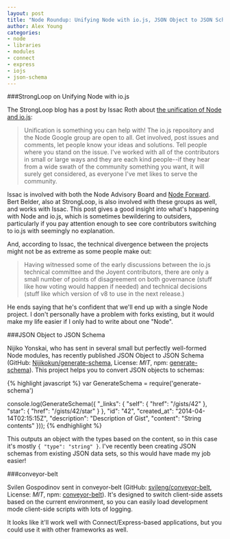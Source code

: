 ```yaml
---
layout: post
title: "Node Roundup: Unifying Node with io.js, JSON Object to JSON Schema, conveyor-belt"
author: Alex Young
categories:
- node
- libraries
- modules
- connect
- express
- iojs
- json-schema
---
```


###StrongLoop on Unifying Node with io.js

The StrongLoop blog has a post by Issac Roth about [the unification of Node and io.js](http://strongloop.com/strongblog/node-js-foundation-io-js-unification/):

> Unification is something you can help with! The io.js repository and the Node Google group are open to all. Get involved, post issues and comments, let people know your ideas and solutions.  Tell people where you stand on the issue. I've worked with all of the contributors in small or large ways and they are each kind people--if they hear from a wide swath of the community something you want, it will surely get considered, as everyone I've met likes to serve the community.

Issac is involved with both the Node Advisory Board and [Node Forward](http://nodeforward.org/).  Bert Belder, also at StrongLoop, is also involved with these groups as well, and works with Issac.  This post gives a good insight into what's happening with Node and io.js, which is sometimes bewildering to outsiders, particularly if you pay attention enough to see core contributors switching to io.js with seemingly no explanation.

And, according to Issac, the technical divergence between the projects might not be as extreme as some people make out:

> Having witnessed some of the early discussions between the io.js technical committee and the Joyent contributors, there are only a small number of points of disagreement on both governance (stuff like how voting would happen if needed) and technical decisions (stuff like which version of v8 to use in the next release.)

He ends saying that he's confident that we'll end up with a single Node project.  I don't personally have a problem with forks existing, but it would make my life easier if I only had to write about one "Node".

###JSON Object to JSON Schema

Nijiko Yonskai, who has sent in several small but perfectly well-formed Node modules, has recently published JSON Object to JSON Schema (GitHub: [Nijikokun/generate-schema](https://github.com/Nijikokun/generate-schema), License: _MIT_, npm: [generate-schema](https://www.npmjs.com/package/generate-schema)).  This project helps you to convert JSON objects to schemas:

{% highlight javascript %}
var GenerateSchema = require('generate-schema')
 
console.log(GenerateSchema({
  "_links": {
    "self": {
      "href": "/gists/42"
    },
    "star": {
      "href": "/gists/42/star"
    }
  },
  "id": "42",
  "created_at": "2014-04-14T02:15:15Z",
  "description": "Description of Gist",
  "content": "String contents"
}));
{% endhighlight %}

This outputs an object with the types based on the content, so in this case it's mostly `{ "type": "string" }`.  I've recently been creating JSON schemas from existing JSON data sets, so this would have made my job easier!

###conveyor-belt

Svilen Gospodinov sent in conveyor-belt (GitHub: [svileng/conveyor-belt](https://github.com/svileng/conveyor-belt), License: _MIT_, npm: [conveyor-belt](https://www.npmjs.com/package/conveyor-belt)).  It's designed to switch client-side assets based on the current environment, so you can easily load development mode client-side scripts with lots of logging.

It looks like it'll work well with Connect/Express-based applications, but you could use it with other frameworks as well.

